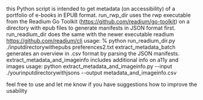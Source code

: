 this Python script is intended to get metadata (on accessibility) of a portfolio of e-books in EPUB format.
run_rwp_dir uses the rwp executable from the Readium Go Toolkit (https://github.com/readium/go-toolkit) on a directory with epub files to generate manifests in JSON format first.
run_readium_dir does the same with the newer executable readium https://github.com/readium/cli 
usage: % python run_readium_dir.py ./inputdirectorywithepubs preferences2.txt
extract_metadata_batch generates an overview in .csv format by parsing the JSON manifests.
extract_metadata_and_imageinfo includes additional info on a11y and images
usage: python extract_metadata_and_imageinfo.py --input ./yourinputdirectorywithjsons --output metadata_and_imageinfo.csv

feel free to use and let me know if you have suggestions how to improve the usability
